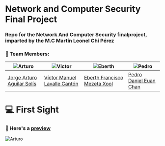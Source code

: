 # Network and Computer Security Final Project
### Repo for the Network And Computer Security finalproject, imparted by the M.C Martín Leonel Chí Pérez
### 👥 Team Members:

| ![Arturo](https://i.ibb.co/JChr4tN/Arturo.png) | ![Victor](https://i.ibb.co/hXWxtJW/Me.png)| ![Eberth](https://i.ibb.co/Xkv3fMR/Eberth.png)| ![Pedro](https://i.ibb.co/gjZ7MYy/pedro.png)|
| ----- | ---- | ----- | ----- |
| <a href="https://github.com/artrune"> Jorge Arturo Aguilar Solís </a>| <a href="https://github.com/VictorLavalle"> Víctor Manuel Lavalle Cantón</a> | <a href="https://github.com/EberthMezeta"> Eberth Francisco Mezeta Xool </a> | <a href="https://github.com/VictorLavalle"> Pedro Daniel Euan Chan</a> |


# 💻 First Sight

### 📌 Here's a <a href="https://the-webones.github.io/Network-And-Computer-Security/" target="_BLANK">preview</a>
![Arturo](https://i.ibb.co/ZM9kPbm/preview.jpg)
